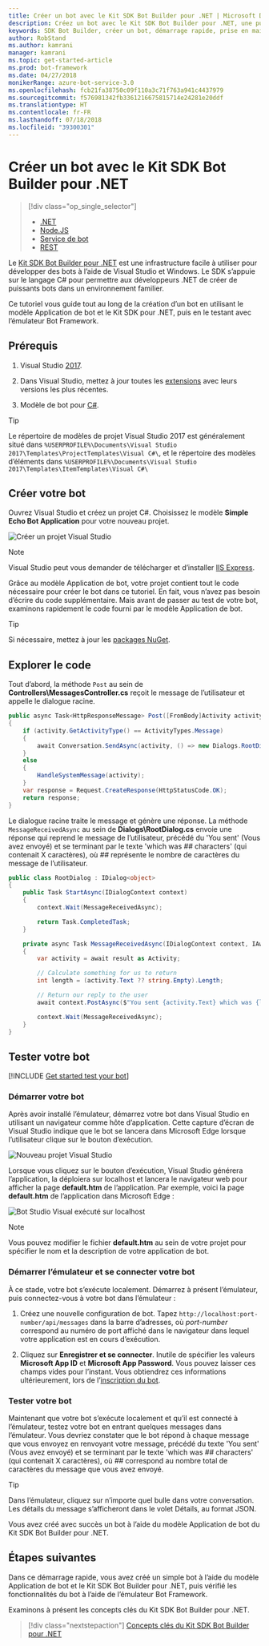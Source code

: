 ```yaml
---
title: Créer un bot avec le Kit SDK Bot Builder pour .NET | Microsoft Docs
description: Créez un bot avec le Kit SDK Bot Builder pour .NET, une puissante infrastructure de construction de bot.
keywords: SDK Bot Builder, créer un bot, démarrage rapide, prise en main
author: RobStand
ms.author: kamrani
manager: kamrani
ms.topic: get-started-article
ms.prod: bot-framework
ms.date: 04/27/2018
monikerRange: azure-bot-service-3.0
ms.openlocfilehash: fcb21fa38750c09f110a3c71f763a941c4437979
ms.sourcegitcommit: f576981342fb3361216675815714e24281e20ddf
ms.translationtype: HT
ms.contentlocale: fr-FR
ms.lasthandoff: 07/18/2018
ms.locfileid: "39300301"
---
```

# <a name="create-a-bot-with-the-bot-builder-sdk-for-net"></a>Créer un bot avec le Kit SDK Bot Builder pour .NET
> [!div class="op_single_selector"]
> - [.NET](../dotnet/bot-builder-dotnet-quickstart.md)
> - [Node.JS](../nodejs/bot-builder-nodejs-quickstart.md)
> - [Service de bot](../bot-service-quickstart.md)
> - [REST](../rest-api/bot-framework-rest-connector-quickstart.md)

Le <a href="https://github.com/Microsoft/BotBuilder" target="_blank">Kit SDK Bot Builder pour .NET</a> est une infrastructure facile à utiliser pour développer des bots à l’aide de Visual Studio et Windows. Le SDK s’appuie sur le langage C# pour permettre aux développeurs .NET de créer de puissants bots dans un environnement familier.


Ce tutoriel vous guide tout au long de la création d’un bot en utilisant le modèle Application de bot et le Kit SDK pour .NET, puis en le testant avec l’émulateur Bot Framework.

## <a name="prerequisites"></a>Prérequis
1. Visual Studio [2017](https://www.visualstudio.com/).

2. Dans Visual Studio, mettez à jour toutes les [extensions](https://docs.microsoft.com/en-us/visualstudio/extensibility/how-to-update-a-visual-studio-extension) avec leurs versions les plus récentes.

3. Modèle de bot pour [C#](https://marketplace.visualstudio.com/items?itemName=BotBuilder.BotBuilderV3).

> [!TIP]
> Le répertoire de modèles de projet Visual Studio 2017 est généralement situé dans `%USERPROFILE%\Documents\Visual Studio 2017\Templates\ProjectTemplates\Visual C#\`, et le répertoire des modèles d’éléments dans `%USERPROFILE%\Documents\Visual Studio 2017\Templates\ItemTemplates\Visual C#\`

## <a name="create-your-bot"></a>Créer votre bot

Ouvrez Visual Studio et créez un projet C#. Choisissez le modèle **Simple Echo Bot Application** pour votre nouveau projet.

![Créer un projet Visual Studio](../media/connector-getstarted-create-project.png)

> [!NOTE]
> Visual Studio peut vous demander de télécharger et d’installer [IIS Express](https://www.microsoft.com/en-us/download/details.aspx?id=48264). 

Grâce au modèle Application de bot, votre projet contient tout le code nécessaire pour créer le bot dans ce tutoriel. En fait, vous n’avez pas besoin d’écrire du code supplémentaire. Mais avant de passer au test de votre bot, examinons rapidement le code fourni par le modèle Application de bot.

> [!TIP] 
> Si nécessaire, mettez à jour les [packages NuGet](https://docs.microsoft.com/en-us/nuget/quickstart/install-and-use-a-package-in-visual-studio).

## <a name="explore-the-code"></a>Explorer le code

Tout d’abord, la méthode `Post` au sein de **Controllers\MessagesController.cs** reçoit le message de l’utilisateur et appelle le dialogue racine.

```csharp
public async Task<HttpResponseMessage> Post([FromBody]Activity activity)
{
    if (activity.GetActivityType() == ActivityTypes.Message)
    {
        await Conversation.SendAsync(activity, () => new Dialogs.RootDialog());
    }
    else
    {
        HandleSystemMessage(activity);
    }
    var response = Request.CreateResponse(HttpStatusCode.OK);
    return response;
}

```

Le dialogue racine traite le message et génère une réponse. La méthode `MessageReceivedAsync` au sein de **Dialogs\RootDialog.cs** envoie une réponse qui reprend le message de l’utilisateur, précédé du 'You sent' (Vous avez envoyé) et se terminant par le texte 'which was *##* characters' (qui contenait X caractères), où *##* représente le nombre de caractères du message de l’utilisateur.

```csharp
public class RootDialog : IDialog<object>
{
    public Task StartAsync(IDialogContext context)
    {
        context.Wait(MessageReceivedAsync);

        return Task.CompletedTask;
    }

    private async Task MessageReceivedAsync(IDialogContext context, IAwaitable<object> result)
    {
        var activity = await result as Activity;

        // Calculate something for us to return
        int length = (activity.Text ?? string.Empty).Length;

        // Return our reply to the user
        await context.PostAsync($"You sent {activity.Text} which was {length} characters");

        context.Wait(MessageReceivedAsync);
    }
}
```

## <a name="test-your-bot"></a>Tester votre bot

[!INCLUDE [Get started test your bot](../includes/snippet-getstarted-test-bot.md)]

### <a name="start-your-bot"></a>Démarrer votre bot

Après avoir installé l’émulateur, démarrez votre bot dans Visual Studio en utilisant un navigateur comme hôte d’application.
Cette capture d’écran de Visual Studio indique que le bot se lancera dans Microsoft Edge lorsque l’utilisateur clique sur le bouton d’exécution.

![Nouveau projet Visual Studio](../media/connector-getstarted-start-bot-locally.png)

Lorsque vous cliquez sur le bouton d’exécution, Visual Studio générera l’application, la déploiera sur localhost et lancera le navigateur web pour afficher la page **default.htm** de l’application.
Par exemple, voici la page **default.htm** de l’application dans Microsoft Edge :

![Bot Studio Visual exécuté sur localhost](../media/connector-getstarted-bot-running-localhost.png)

> [!NOTE]
> Vous pouvez modifier le fichier **default.htm** au sein de votre projet pour spécifier le nom et la description de votre application de bot.

### <a name="start-the-emulator-and-connect-your-bot"></a>Démarrer l’émulateur et se connecter votre bot

À ce stade, votre bot s’exécute localement.
Démarrez à présent l’émulateur, puis connectez-vous à votre bot dans l’émulateur :

1. Créez une nouvelle configuration de bot. Tapez `http://localhost:port-number/api/messages` dans la barre d’adresses, où *port-number* correspond au numéro de port affiché dans le navigateur dans lequel votre application est en cours d’exécution.

2. Cliquez sur **Enregistrer et se connecter**. Inutile de spécifier les valeurs **Microsoft App ID** et **Microsoft App Password**. Vous pouvez laisser ces champs vides pour l’instant. Vous obtiendrez ces informations ultérieurement, lors de l’[inscription du bot](~/bot-service-quickstart-registration.md).

### <a name="test-your-bot"></a>Tester votre bot

Maintenant que votre bot s’exécute localement et qu’il est connecté à l’émulateur, testez votre bot en entrant quelques messages dans l’émulateur.
Vous devriez constater que le bot répond à chaque message que vous envoyez en renvoyant votre message, précédé du texte 'You sent' (Vous avez envoyé) et se terminant par le texte 'which was *##* characters' (qui contenait X caractères), où *##* correspond au nombre total de caractères du message que vous avez envoyé.


> [!TIP]
> Dans l’émulateur, cliquez sur n’importe quel bulle dans votre conversation. Les détails du message s’afficheront dans le volet Détails, au format JSON.

Vous avez créé avec succès un bot à l’aide du modèle Application de bot du Kit SDK Bot Builder pour .NET.

## <a name="next-steps"></a>Étapes suivantes

Dans ce démarrage rapide, vous avez créé un simple bot à l’aide du modèle Application de bot et le Kit SDK Bot Builder pour .NET, puis vérifié les fonctionnalités du bot à l’aide de l’émulateur Bot Framework.

Examinons à présent les concepts clés du Kit SDK Bot Builder pour .NET.

> [!div class="nextstepaction"]
> [Concepts clés du Kit SDK Bot Builder pour .NET](bot-builder-dotnet-concepts.md)
